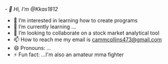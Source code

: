 <em>- 👋 Hi, I’m @Kkas1812</em>
- 👀 I’m interested in learning how to create programs
- 🌱 I’m currently learning ...
- 💞️ I’m looking to collaborate on a stock market analytical tool
- 📫 How to reach me my email is cammcollins473@gmail.com 
- 😄 Pronouns: ...
- ⚡ Fun fact: ...I'm also an amateur mma fighter  

<!---
Kkas1812/Kkas1812 is a ✨ special ✨ repository because its `README.md` (this file) appears on your GitHub profile.
You can click the Preview link to take a look at your changes.
--->

